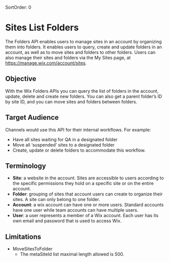 SortOrder: 0
# Sites List Folders

The Folders API enables users to manage sites in an account by organizing them into folders. It enables users to query, create and update folders in an account, as well as to move sites and folders to other folders.
Users can also manage their sites and folders via the My Sites page, at https://manage.wix.com/account/sites.

## Objective
With the Wix Folders APIs you can query the list of folders in the account, update, delete and create new folders. 
You can also get a parent folder’s ID by site ID, and you can move sites and folders between folders.

## Target Audience
Channels would use this API for their internal workflows. For example:
- Have all sites waiting for QA in a designated folder
- Move all ‘suspended’ sites to a designated folder
- Create, update or delete folders to accommodate this workflow.

## Terminology
* **Site**:  a website in the account. Sites are accessible to users according to the specific permissions they hold on a specific site or on the entire account.
* **Folder**: grouping of sites that account users can create to organize their sites. A site can only belong to one folder.
* **Account**: a wix account can have one or more users. Standard accounts have one user while team accounts can have multiple users.
* **User**: a user represents a member of a Wix account. Each user has its own email and password that is used to access Wix.

## Limitations
* MoveSitesToFolder 
  * The metaSiteId list maximal length allowed is 500.